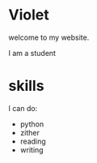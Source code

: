 # Violet

welcome to my website.

I am a student

# skills
I can do:

- python
- zither
- reading
- writing
 
